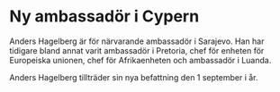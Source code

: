 # Ny ambassadör i Cypern

Anders Hagelberg är för närvarande ambassadör i Sarajevo. Han har tidigare bland annat varit ambassadör i Pretoria, chef för enheten för Europeiska unionen, chef för Afrikaenheten och ambassadör i Luanda.

Anders Hagelberg tillträder sin nya befattning den 1 september i år.
